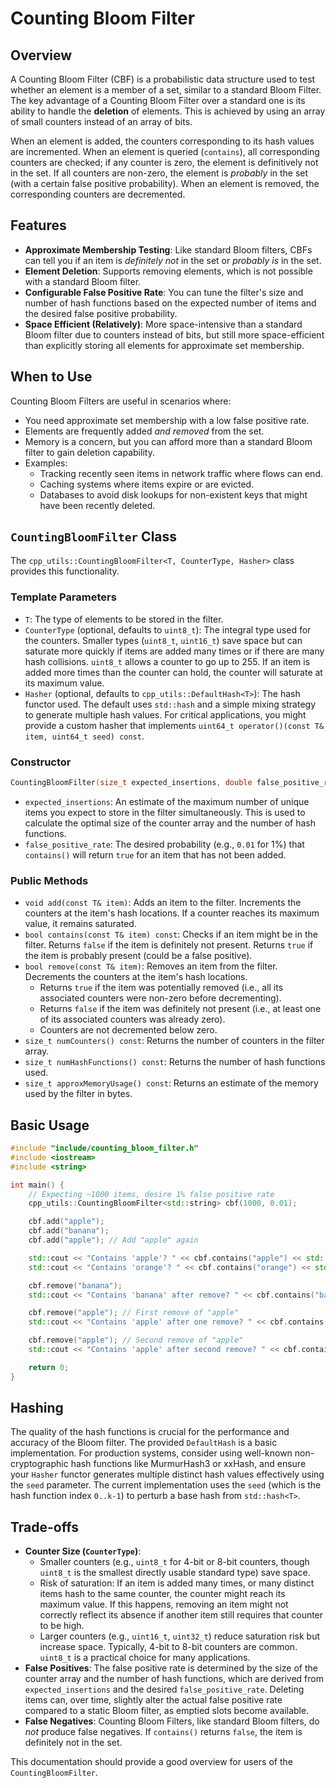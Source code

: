 # Counting Bloom Filter

## Overview

A Counting Bloom Filter (CBF) is a probabilistic data structure used to test whether an element is a member of a set, similar to a standard Bloom Filter. The key advantage of a Counting Bloom Filter over a standard one is its ability to handle the **deletion** of elements. This is achieved by using an array of small counters instead of an array of bits.

When an element is added, the counters corresponding to its hash values are incremented. When an element is queried (`contains`), all corresponding counters are checked; if any counter is zero, the element is definitively not in the set. If all counters are non-zero, the element is *probably* in the set (with a certain false positive probability). When an element is removed, the corresponding counters are decremented.

## Features

*   **Approximate Membership Testing**: Like standard Bloom filters, CBFs can tell you if an item is *definitely not* in the set or *probably is* in the set.
*   **Element Deletion**: Supports removing elements, which is not possible with a standard Bloom filter.
*   **Configurable False Positive Rate**: You can tune the filter's size and number of hash functions based on the expected number of items and the desired false positive probability.
*   **Space Efficient (Relatively)**: More space-intensive than a standard Bloom filter due to counters instead of bits, but still more space-efficient than explicitly storing all elements for approximate set membership.

## When to Use

Counting Bloom Filters are useful in scenarios where:
*   You need approximate set membership with a low false positive rate.
*   Elements are frequently added *and removed* from the set.
*   Memory is a concern, but you can afford more than a standard Bloom filter to gain deletion capability.
*   Examples:
    *   Tracking recently seen items in network traffic where flows can end.
    *   Caching systems where items expire or are evicted.
    *   Databases to avoid disk lookups for non-existent keys that might have been recently deleted.

## `CountingBloomFilter` Class

The `cpp_utils::CountingBloomFilter<T, CounterType, Hasher>` class provides this functionality.

### Template Parameters

*   `T`: The type of elements to be stored in the filter.
*   `CounterType` (optional, defaults to `uint8_t`): The integral type used for the counters. Smaller types (`uint8_t`, `uint16_t`) save space but can saturate more quickly if items are added many times or if there are many hash collisions. `uint8_t` allows a counter to go up to 255. If an item is added more times than the counter can hold, the counter will saturate at its maximum value.
*   `Hasher` (optional, defaults to `cpp_utils::DefaultHash<T>`): The hash functor used. The default uses `std::hash` and a simple mixing strategy to generate multiple hash values. For critical applications, you might provide a custom hasher that implements `uint64_t operator()(const T& item, uint64_t seed) const`.

### Constructor

```cpp
CountingBloomFilter(size_t expected_insertions, double false_positive_rate);
```
*   `expected_insertions`: An estimate of the maximum number of unique items you expect to store in the filter simultaneously. This is used to calculate the optimal size of the counter array and the number of hash functions.
*   `false_positive_rate`: The desired probability (e.g., `0.01` for 1%) that `contains()` will return `true` for an item that has not been added.

### Public Methods

*   `void add(const T& item)`: Adds an item to the filter. Increments the counters at the item's hash locations. If a counter reaches its maximum value, it remains saturated.
*   `bool contains(const T& item) const`: Checks if an item might be in the filter. Returns `false` if the item is definitely not present. Returns `true` if the item is probably present (could be a false positive).
*   `bool remove(const T& item)`: Removes an item from the filter. Decrements the counters at the item's hash locations.
    *   Returns `true` if the item was potentially removed (i.e., all its associated counters were non-zero before decrementing).
    *   Returns `false` if the item was definitely not present (i.e., at least one of its associated counters was already zero).
    *   Counters are not decremented below zero.
*   `size_t numCounters() const`: Returns the number of counters in the filter array.
*   `size_t numHashFunctions() const`: Returns the number of hash functions used.
*   `size_t approxMemoryUsage() const`: Returns an estimate of the memory used by the filter in bytes.

## Basic Usage

```cpp
#include "include/counting_bloom_filter.h"
#include <iostream>
#include <string>

int main() {
    // Expecting ~1000 items, desire 1% false positive rate
    cpp_utils::CountingBloomFilter<std::string> cbf(1000, 0.01);

    cbf.add("apple");
    cbf.add("banana");
    cbf.add("apple"); // Add "apple" again

    std::cout << "Contains 'apple'? " << cbf.contains("apple") << std::endl; // Expected: 1 (true)
    std::cout << "Contains 'orange'? " << cbf.contains("orange") << std::endl; // Expected: 0 (false, unless FP)

    cbf.remove("banana");
    std::cout << "Contains 'banana' after remove? " << cbf.contains("banana") << std::endl; // Expected: 0 (false)

    cbf.remove("apple"); // First remove of "apple"
    std::cout << "Contains 'apple' after one remove? " << cbf.contains("apple") << std::endl; // Expected: 1 (true, was added twice)

    cbf.remove("apple"); // Second remove of "apple"
    std::cout << "Contains 'apple' after second remove? " << cbf.contains("apple") << std::endl; // Expected: 0 (false)

    return 0;
}
```

## Hashing

The quality of the hash functions is crucial for the performance and accuracy of the Bloom filter. The provided `DefaultHash` is a basic implementation. For production systems, consider using well-known non-cryptographic hash functions like MurmurHash3 or xxHash, and ensure your `Hasher` functor generates multiple distinct hash values effectively using the `seed` parameter. The current implementation uses the `seed` (which is the hash function index `0..k-1`) to perturb a base hash from `std::hash<T>`.

## Trade-offs

*   **Counter Size (`CounterType`)**:
    *   Smaller counters (e.g., `uint8_t` for 4-bit or 8-bit counters, though `uint8_t` is the smallest directly usable standard type) save space.
    *   Risk of saturation: If an item is added many times, or many distinct items hash to the same counter, the counter might reach its maximum value. If this happens, removing an item might not correctly reflect its absence if another item still requires that counter to be high.
    *   Larger counters (e.g., `uint16_t`, `uint32_t`) reduce saturation risk but increase space. Typically, 4-bit to 8-bit counters are common. `uint8_t` is a practical choice for many applications.
*   **False Positives**: The false positive rate is determined by the size of the counter array and the number of hash functions, which are derived from `expected_insertions` and the desired `false_positive_rate`. Deleting items can, over time, slightly alter the actual false positive rate compared to a static Bloom filter, as emptied slots become available.
*   **False Negatives**: Counting Bloom Filters, like standard Bloom filters, do *not* produce false negatives. If `contains()` returns `false`, the item is definitely not in the set.

This documentation should provide a good overview for users of the `CountingBloomFilter`.
